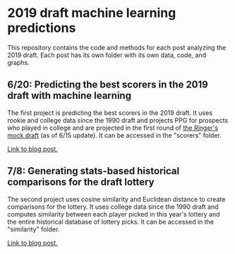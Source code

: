 # 2019 draft machine learning predictions

This repository contains the code and methods for each post analyzing the 2019 draft. Each post has its own folder with its own data, code, and graphs.

## 6/20: Predicting the best scorers in the 2019 draft with machine learning

The first project is predicting the best scorers in the 2019 draft. It uses rookie and college data since the 1990 draft and projects PPG for prospects who played in college and are projected in the first round of [the Ringer's mock draft](http://nbadraft.theringer.com) (as of 6/15 update). It can be accessed in the "scorers" folder.

[Link to blog post.](https://dribbleanalytics.blog/2019/06/2019-draft-scorers-ml.html)

## 7/8: Generating stats-based historical comparisons for the draft lottery

The second project uses cosine similarity and Euclidean distance to create comparisons for the lottery. It uses college data since the 1990 draft and computes similarity between each player picked in this year's lottery and the entire historical database of lottery picks. It can be accessed in the "similarity" folder.

[Link to blog post.](https://dribbleanalytics.blog/2019/07/2019-draft-similarity)
